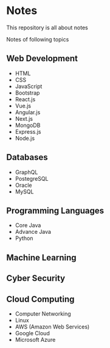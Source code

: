 # Notes
This repository is all about notes 

Notes of following topics
## Web Development
- HTML
- CSS
- JavaScript
- Bootstrap
- React.js
- Vue.js
- Angular.js
- Next.js
- MongoDB
- Express.js
- Node.js

## Databases
- GraphQL
- PostegreSQL
- Oracle
- MySQL
  
## Programming Languages
- Core Java
- Advance Java
- Python
## Machine Learning
## Cyber Security
## Cloud Computing
- Computer Networking
- Linux
- AWS (Amazon Web Services)
- Google Cloud
- Microsoft Azure
